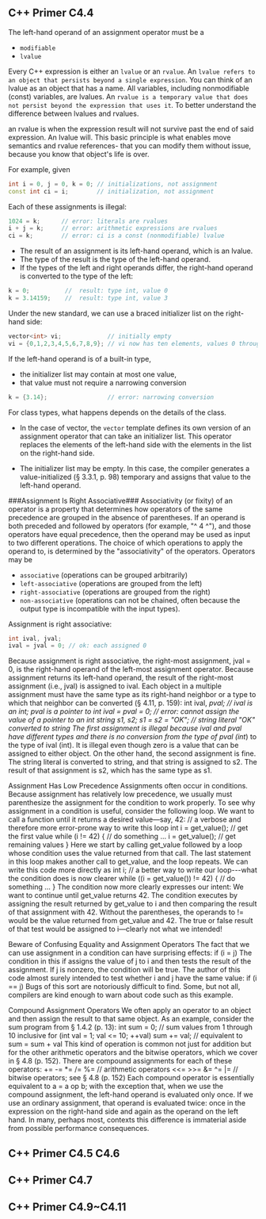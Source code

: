 ## C++ Primer C4.4
The left-hand operand of an assignment operator must be a 
* ```modifiable``` 
* ```lvalue ```

Every C++ expression is either an ```lvalue``` or an ```rvalue```. An ```lvalue refers to an object that persists beyond a single expression```. You can think of an lvalue as an object that has a name. All variables, including nonmodifiable (const) variables, are lvalues. An ```rvalue is a temporary value that does not persist beyond the expression that uses it```. To better understand the difference between lvalues and rvalues.

an rvalue is when the expression result will not survive past the end of said expression. An lvalue will. This basic principle is what enables move semantics and rvalue references- that you can modify them without issue, because you know that object's life is over.

For example, given
```cpp
int i = 0, j = 0, k = 0; // initializations, not assignment
const int ci = i;        // initialization, not assignment
```
Each of these assignments is illegal:
```cpp
1024 = k;      // error: literals are rvalues
i + j = k;     // error: arithmetic expressions are rvalues
ci = k;        // error: ci is a const (nonmodifiable) lvalue
```

* The result of an assignment is its left-hand operand, which is an lvalue. 
* The type of the result is the type of the left-hand operand. 
* If the types of the left and right operands differ, the right-hand operand is converted to the type of the left:
```cpp
k = 0;          //  result: type int, value 0
k = 3.14159;    //  result: type int, value 3
```

Under the new standard, we can use a braced initializer list on the right-hand side:
```cpp
vector<int> vi;             // initially empty
vi = {0,1,2,3,4,5,6,7,8,9}; // vi now has ten elements, values 0 through 9
```
If the left-hand operand is of a built-in type, 
* the initializer list may contain at most one value, 
* that value must not require a narrowing conversion 
```cpp
k = {3.14};                 // error: narrowing conversion
```

For class types, what happens depends on the details of the class. 

* In the case of vector, the ```vector``` template defines its own version of an assignment operator that can take an initializer list. This operator replaces the elements of the left-hand side with the elements in the list on the right-hand side.

* The initializer list may be empty. In this case, the compiler generates a value-initialized (§ 3.3.1, p. 98) temporary and assigns that value to the left-hand operand.


###Assignment Is Right Associative###
Associativity (or fixity) of an operator is a property that determines how operators of the same precedence are grouped in the absence of parentheses. If an operand is both preceded and followed by operators (for example, "^ 4 ^"), and those operators have equal precedence, then the operand may be used as input to two different operations. The choice of which operations to apply the operand to, is determined by the "associativity" of the operators. Operators may be
* ```associative``` (operations can be grouped arbitrarily)
* ```left-associative``` (operations are grouped from the left)
* ```right-associative``` (operations are grouped from the right) 
* ```non-associative``` (operations can not be chained, often because the output type is incompatible with the input types). 

Assignment is right associative:
```cpp
int ival, jval;
ival = jval = 0; // ok: each assigned 0
```
Because assignment is right associative, the right-most assignment, jval = 0, is the right-hand operand of the left-most assignment operator. Because assignment returns its left-hand operand, the result of the right-most assignment (i.e., jval) is assigned to ival.
Each object in a multiple assignment must have the same type as its right-hand neighbor or a type to which that neighbor can be converted (§ 4.11, p. 159):
int ival, *pval; // ival is an int; pval is a pointer to int
ival = pval = 0; // error: cannot assign the value of a pointer to an int
string s1, s2;
s1 = s2 = "OK";  // string literal "OK" converted to string
The first assignment is illegal because ival and pval have different types and there is no conversion from the type of pval (int*) to the type of ival (int). It is illegal even though zero is a value that can be assigned to either object.
On the other hand, the second assignment is fine. The string literal is converted to string, and that string is assigned to s2. The result of that assignment is s2, which has the same type as s1.

Assignment Has Low Precedence
Assignments often occur in conditions. Because assignment has relatively low precedence, we usually must parenthesize the assignment for the condition to work properly. To see why assignment in a condition is useful, consider the following loop. We want to call a function until it returns a desired value—say, 42:
// a verbose and therefore more error-prone way to write this loop
int i = get_value();  // get the first value
while (i != 42) {
    // do something ...
    i = get_value();  // get remaining values
}
Here we start by calling get_value followed by a loop whose condition uses the value returned from that call. The last statement in this loop makes another call to get_value, and the loop repeats. We can write this code more directly as
int i;
// a better way to write our loop---what the condition does is now clearer
while ((i = get_value()) != 42) {
    // do something ...
}
The condition now more clearly expresses our intent: We want to continue until get_value returns 42. The condition executes by assigning the result returned by get_value to i and then comparing the result of that assignment with 42.
Without the parentheses, the operands to != would be the value returned from get_value and 42. The true or false result of that test would be assigned to i—clearly not what we intended!

Beware of Confusing Equality and Assignment Operators
The fact that we can use assignment in a condition can have surprising effects:
if (i = j)
The condition in this if assigns the value of j to i and then tests the result of the assignment. If j is nonzero, the condition will be true. The author of this code almost surely intended to test whether i and j have the same value:
if (i == j)
Bugs of this sort are notoriously difficult to find. Some, but not all, compilers are kind enough to warn about code such as this example.

Compound Assignment Operators
We often apply an operator to an object and then assign the result to that same object. As an example, consider the sum program from § 1.4.2 (p. 13):
int sum = 0;
// sum values from 1 through 10 inclusive
for (int val = 1; val <= 10; ++val)
    sum += val; //  equivalent to sum = sum + val
This kind of operation is common not just for addition but for the other arithmetic operators and the bitwise operators, which we cover in § 4.8 (p. 152). There are compound assignments for each of these operators:
 +=   -=   *=   /=   %=         // arithmetic operators
<<=  >>=   &=   ^=   |=         // bitwise operators; see § 4.8 (p. 152)
Each compound operator is essentially equivalent to
a = a op b;
with the exception that, when we use the compound assignment, the left-hand operand is evaluated only once. If we use an ordinary assignment, that operand is evaluated twice: once in the expression on the right-hand side and again as the operand on the left hand. In many, perhaps most, contexts this difference is immaterial aside from possible performance consequences.


## C++ Primer C4.5 C4.6




## C++ Primer C4.7



## C++ Primer C4.9~C4.11

